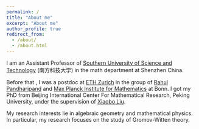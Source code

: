 ```yaml
---
permalink: /
title: "About me"
excerpt: "About me"
author_profile: true
redirect_from: 
  - /about/
  - /about.html
---
```


I am an Assistant Professor of [Southern University of Science and Technology](https://math.sustech.edu.cn) (南方科技大学) in the math department at Shenzhen China.

Before that , I was a postdoc at [ETH Zurich](https://math.ethz.ch) in the group of [Rahul Pandharipand](https://people.math.ethz.ch/~rahul/) and [Max Planck Institute for Mathematics](https://www.mpim-bonn.mpg.de) at Bonn. I got my PhD from Beijing International Center For Mathematical Research, Peking University, under the supervision of [Xiaobo Liu](https://bicmr.pku.edu.cn/~xbliu/). 

My research interests lie in algebraic geometry and mathematical physics. In particular, my research focuses on the study of Gromov-Witten theory.

[comment]: <> (Here is my CV.)


